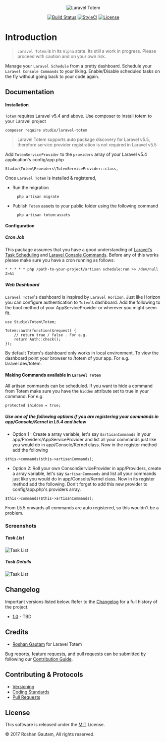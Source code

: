<p align="center">
  <img src="https://github.com/codestudiollc/laravel-totem/blob/master/resources/assets/img/totem.png?raw=true" alt="Laravel Totem"/>
</p>
<p align="center">
<a href="https://travis-ci.org/codestudiollc/laravel-totem"><img src="https://travis-ci.org/codestudiollc/laravel-totem.svg" alt="Build Status"></a>
<a href="https://styleci.io/repos/99050894"><img src="https://styleci.io/repos/99050894/shield?branch=master" alt="StyleCI"></a>
<a href="https://packagist.org/packages/studio/laravel-totem"><img src="https://poser.pugx.org/studio/laravel-totem/license.svg" alt="License"></a>
</p>

# Introduction

> `Laravel Totem` is in its `Alpha` state. Its still a work in progress. Please proceed with caution and on your own risk.

Manage your `Laravel Schedule` from a pretty dashboard. Schedule your `Laravel Console Commands` to your liking. Enable/Disable scheduled tasks on the fly without going back to your code again.

## Documentation

#### Installation

`Totem` requires Laravel v5.4 and above. Use composer to install totem to your Laravel project
 
    composer require studio/laravel-totem

> Laravel Totem supports auto package discovery for Laravel v5.5, therefore service provider registration is not required in Laravel v5.5

Add `TotemServiceProvider` to the `providers` array of your Laravel v5.4 application's config/app.php

    Studio\Totem\Providers\TotemServiceProvider::class,

Once `Laravel Totem` is installed & registered, 

- Run the migration
    
        php artisan migrate
    
- Publish `Totem` assets to your public folder using the following command
    
        php artisan totem:assets

#### Configuration

##### Cron Job

This package assumes that you have a good understanding of [Laravel's Task Scheduling](https://laravel.com/docs/5.4/scheduling) and [Laravel Console Commands](https://laravel.com/docs/5.4/artisan#writing-commands). Before any of this works please make sure you have a cron running as follows:

    * * * * * php /path-to-your-project/artisan schedule:run >> /dev/null 2>&1

##### Web Dashboard 

`Laravel Totem`'s  dashboard is inspired by `Laravel Horizon`. Just like Horizon you can configure authentication to `Totem`'s dashboard. Add the following to the boot method of your AppServiceProvider or wherever you might seem fit.   

```
use Studio\Totem\Totem;

Totem::auth(function($request) {
    // return true / false . For e.g.
    return Auth::check();
});
```

By default Totem's dashboard only works in local environment. To view the dashboard point your browser to /totem of your app. For e.g. laravel.dev/totem.

#### Making Commands available in `Laravel Totem`

All artisan commands can be scheduled. If you want to hide a command from Totem make sure you have the `hidden` attribute set to true in your command. For e.g.

```
protected $hidden = true;
```

##### Use one of the following options if you are registering your commands in app/Console/Kernel in L5.4 and below 

- Option 1 : Create a array variable, let's say `$artisanCommands` in your app/Providers/AppServiceProvider and list all your commands just like you would do in app/Console/Kernel class. Now in the register method add the following

```
$this->commands($this->artisanCommands);
```

- Option 2: Roll your own ConsoleServiceProvider in app/Providers, create a array variable, let's say `$artisanCommands` and list all your commands just like you would do in app/Console/Kernel class. Now in its register method add the following. Don't forget to add this new provider to config/app.php's providers array.

```
$this->commands($this->artisanCommands);
```

From L5.5 onwards all commands are auto registered, so this wouldn't be a problem.

### Screenshots

##### Task List
<img src="https://github.com/codestudiollc/laravel-totem/blob/master/public/img/screenshots/tasks.png?raw=true" alt="Task List"/>

##### Task Details
<img src="https://github.com/codestudiollc/laravel-totem/blob/master/public/img/screenshots/task-details.png?raw=true" alt="Task List"/>
 
## Changelog

Important versions listed below. Refer to the [Changelog](CHANGELOG.md) for a full history of the project.

- [1.0](CHANGELOG.md) - TBD

## Credits

- [Roshan Gautam](https://twitter.com/@roshangautam) for Laravel Totem

Bug reports, feature requests, and pull requests can be submitted by following our [Contribution Guide](CONTRIBUTING.md).

## Contributing & Protocols

- [Versioning](CONTRIBUTING.md#versioning)
- [Coding Standards](CONTRIBUTING.md#coding-standards)
- [Pull Requests](CONTRIBUTING.md#pull-requests)

## License

This software is released under the [MIT](LICENSE) License.

 © 2017 Roshan Gautam, All rights reserved.
